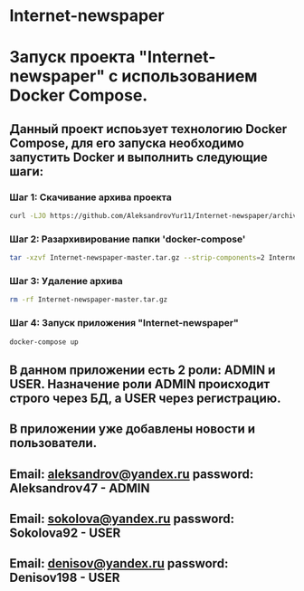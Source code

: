 # Internet-newspaper

# Запуск проекта "Internet-newspaper" с использованием Docker Compose.

## Данный проект испоьзует технологию Docker Compose, для его запуска необходимо запустить Docker и выполнить следующие шаги:

### Шаг 1: Скачивание архива проекта

```bash
curl -LJO https://github.com/AleksandrovYur11/Internet-newspaper/archive/refs/heads/master.tar.gz
```

### Шаг 2: Разархивирование папки 'docker-compose'

```bash
tar -xzvf Internet-newspaper-master.tar.gz --strip-components=2 Internet-newspaper-master/docker-compose
```

### Шаг 3: Удаление архива

```bash
rm -rf Internet-newspaper-master.tar.gz
```

### Шаг 4: Запуск приложения "Internet-newspaper"

```bash
docker-compose up
```

## В данном приложении есть 2 роли: АDMIN и USER. Назначение роли ADMIN происходит строго через БД, а USER через регистрацию.

## В приложении уже добавлены новости и пользователи.

## Email: aleksandrov@yandex.ru password: Aleksandrov47 - ADMIN

## Email: sokolova@yandex.ru password: Sokolova92 - USER

## Email: denisov@yandex.ru password: Denisov198 - USER
